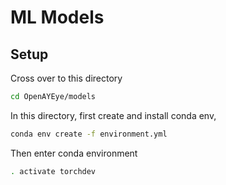 # ML Models
## Setup
Cross over to this directory
```bash
cd OpenAYEye/models
```

In this directory, first create and install conda env,
```bash
conda env create -f environment.yml
```

Then enter conda environment
```bash
. activate torchdev
```